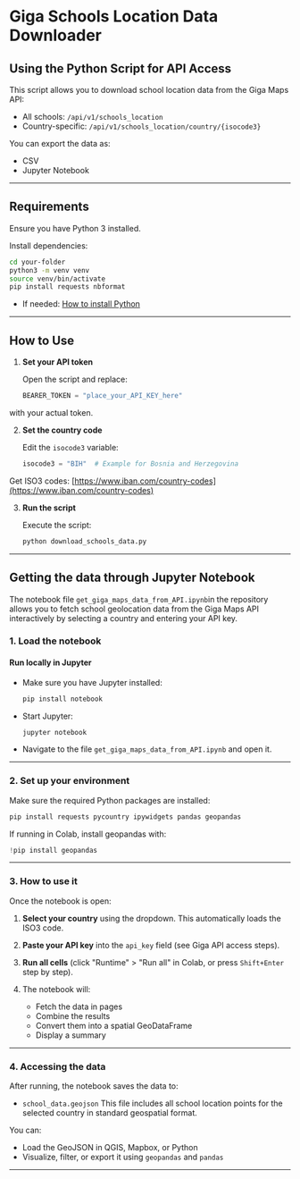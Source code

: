 
# Giga Schools Location Data Downloader

## Using the Python Script for API Access

This script allows you to download school location data from the Giga Maps API:

* All schools: `/api/v1/schools_location`
* Country-specific: `/api/v1/schools_location/country/{isocode3}`

You can export the data as:

* CSV
* Jupyter Notebook

---

## Requirements

Ensure you have Python 3 installed.

Install dependencies:

```bash
cd your-folder
python3 -m venv venv
source venv/bin/activate
pip install requests nbformat
```
* If needed: [How to install Python](https://realpython.com/installing-python/)


---

## How to Use

1. **Set your API token**

   Open the script and replace:

   ```python
   BEARER_TOKEN = "place_your_API_KEY_here"
   ```


with your actual token.

2. **Set the country code**

   Edit the `isocode3` variable:

   ```python
   isocode3 = "BIH"  # Example for Bosnia and Herzegovina
   ```
Get ISO3 codes: [https://www.iban.com/country-codes](https://www.iban.com/country-codes)


3. **Run the script**

   Execute the script:

   ```bash
   python download_schools_data.py
   ```
---

## Getting the data through Jupyter Notebook

The notebook file `get_giga_maps_data_from_API.ipynb`in the repository allows you to fetch school geolocation data from the Giga Maps API interactively by selecting a country and entering your API key.


### 1. Load the notebook

#### Run locally in Jupyter

* Make sure you have Jupyter installed:

  ```bash
  pip install notebook
  ```
* Start Jupyter:

  ```bash
  jupyter notebook
  ```
* Navigate to the file `get_giga_maps_data_from_API.ipynb` and open it.

---

### 2. Set up your environment

Make sure the required Python packages are installed:

```bash
pip install requests pycountry ipywidgets pandas geopandas
```

If running in Colab, install geopandas with:

```python
!pip install geopandas
```

---

### 3. How to use it

Once the notebook is open:

1. **Select your country** using the dropdown. This automatically loads the ISO3 code.
2. **Paste your API key** into the `api_key` field (see Giga API access steps).
3. **Run all cells** (click "Runtime" > "Run all" in Colab, or press `Shift+Enter` step by step).
4. The notebook will:

   * Fetch the data in pages
   * Combine the results
   * Convert them into a spatial GeoDataFrame
   * Display a summary

---

### 4. Accessing the data

After running, the notebook saves the data to:

* `school_data.geojson`
  This file includes all school location points for the selected country in standard geospatial format.

You can:

* Load the GeoJSON in QGIS, Mapbox, or Python
* Visualize, filter, or export it using `geopandas` and `pandas`

---
